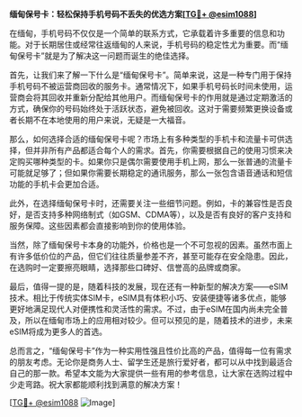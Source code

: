 **缅甸保号卡：轻松保持手机号码不丢失的优选方案[[TG💪+ @esim1088](https://t.me/s/esim1088)]**

在缅甸，手机号码不仅仅是一个简单的联系方式，它承载着许多重要的信息和功能。对于长期居住或经常往返缅甸的人来说，手机号码的稳定性尤为重要。而“缅甸保号卡”就是为了解决这一问题而诞生的绝佳选择。

首先，让我们来了解一下什么是“缅甸保号卡”。简单来说，这是一种专门用于保持手机号码不被运营商回收的服务卡。通常情况下，如果手机号码长时间未使用，运营商会将其回收并重新分配给其他用户。而缅甸保号卡的作用就是通过定期激活的方式，确保你的号码始终处于活跃状态，避免被回收。这对于需要频繁更换设备或者长期不在本地使用的用户来说，无疑是一大福音。

那么，如何选择合适的缅甸保号卡呢？市场上有多种类型的手机卡和流量卡可供选择，但并非所有产品都适合每个人的需求。首先，你需要根据自己的使用习惯来决定购买哪种类型的卡。如果你只是偶尔需要使用手机上网，那么一张普通的流量卡可能就足够了；但如果你需要长期稳定的通讯服务，那么一张包含语音通话和短信功能的手机卡会更加合适。

此外，在选择缅甸保号卡时，还需要关注一些细节问题。例如，卡的兼容性是否良好，是否支持多种网络制式（如GSM、CDMA等），以及是否有良好的客户支持和服务保障。这些因素都会直接影响到你的使用体验。

当然，除了缅甸保号卡本身的功能外，价格也是一个不可忽视的因素。虽然市面上有许多低价位的产品，但它们往往质量参差不齐，甚至可能存在安全隐患。因此，在选购时一定要擦亮眼睛，选择那些口碑好、信誉高的品牌或商家。

最后，值得一提的是，随着科技的发展，现在还有一种新型的解决方案——eSIM技术。相比于传统实体SIM卡，eSIM具有体积小巧、安装便捷等诸多优点，能够更好地满足现代人对便携性和灵活性的需求。不过，由于eSIM在国内尚未完全普及，所以在缅甸市场上的应用相对较少。但可以预见的是，随着技术的进步，未来eSIM将成为更多人的首选。

总而言之，“缅甸保号卡”作为一种实用性强且性价比高的产品，值得每一位有需求的朋友考虑。无论你是商务人士、留学生还是旅行爱好者，都可以从中找到最适合自己的那一款。希望本文能为大家提供一些有用的参考信息，让大家在选购过程中少走弯路。祝大家都能顺利找到满意的解决方案！

[[TG💪+ @esim1088](https://t.me/s/esim1088) ![Image](https://i.postimg.cc/4NQfJmqS/Snipaste-2025-05-13-00-14-12.png)]